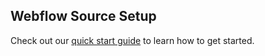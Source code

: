 ## Webflow Source Setup

Check out our [quick start guide](https://docs.event.dev/) to learn how to get started.